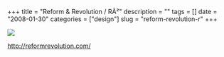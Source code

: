 +++
title = "Reform & Revolution / R&Acirc;&sup2;"
description = ""
tags = []
date = "2008-01-30"
categories = ["design"]
slug = "reform-revolution-r"
+++


 

  <div id="screens-thumbs" class="clearfix">
    <div class="txt-center" id="design-submission"><a href="http://reformrevolution.com/"><img id='bluga-thumbnail-1019' class='bluga-thumbnail large' src='http://media.konigi.com/bluga/
wt47f281cbe8497_0.jpg'/></a></div>  
  </div>   
<p><a href="http://reformrevolution.com/">http://reformrevolution.com/</a></p>




